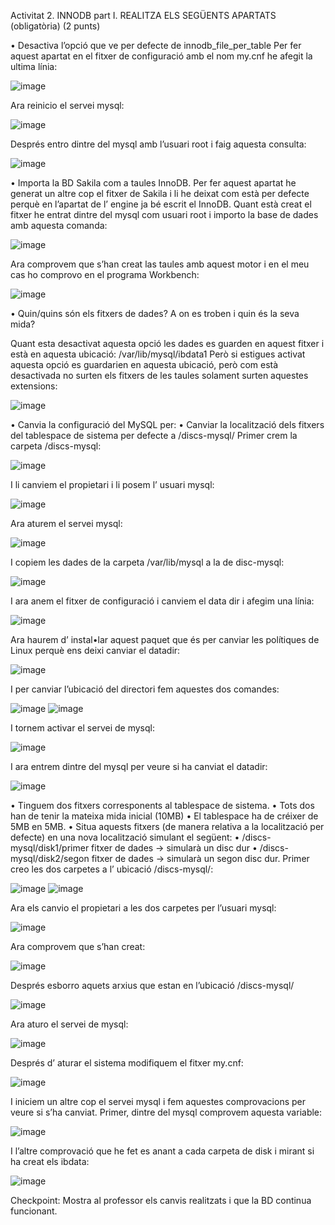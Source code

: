 Activitat 2. INNODB part I. REALITZA ELS SEGÜENTS APARTATS (obligatòria)  (2 punts)

•	Desactiva l’opció que ve per defecte de innodb_file_per_table
Per fer aquest apartat en el fitxer de configuració amb el nom my.cnf he afegit la ultima línia:

![image](https://user-images.githubusercontent.com/99834779/161993485-f8ec34e2-65bc-4f24-83ce-fd2292f05556.png)

Ara reinicio el servei mysql:

![image](https://user-images.githubusercontent.com/99834779/161993511-1edfd395-a9a8-45cb-b877-48fbbc45b18e.png)

Després entro dintre del mysql amb l’usuari root i faig aquesta consulta:
 
![image](https://user-images.githubusercontent.com/99834779/161993533-253d6253-97e7-48f5-bd02-63d0de7304e4.png)

•	Importa la BD Sakila com a taules InnoDB. 
Per fer aquest apartat he generat un altre cop el fitxer de Sakila i li he deixat com està per defecte perquè en l’apartat de l’ engine ja bé escrit el InnoDB. Quant està creat el fitxer he entrat dintre del mysql com usuari root i importo la base de dades amb aquesta comanda:

![image](https://user-images.githubusercontent.com/99834779/161993584-7677ca51-a049-4366-887e-f6ac09e0837a.png)

Ara comprovem que s’han creat las taules amb aquest motor i en el meu cas ho comprovo en el programa Workbench:

![image](https://user-images.githubusercontent.com/99834779/161993613-1a8ca28f-c81c-4643-9481-659e439ae383.png)

•	Quin/quins són els fitxers de dades? A on es troben i quin és la seva mida?

Quant esta desactivat aquesta opció les dades es guarden en aquest fitxer i està en aquesta ubicació:
/var/lib/mysql/ibdata1
Però si estigues activat aquesta opció es guardarien en aquesta ubicació, però com està desactivada no surten els fitxers de les taules solament surten aquestes extensions:

![image](https://user-images.githubusercontent.com/99834779/161993834-1721e1a1-20cc-4fb0-829d-da0edb204438.png)

•	Canvia la configuració del MySQL per:
•	Canviar la localització dels fitxers del tablespace de sistema per defecte a /discs-mysql/
Primer crem la carpeta /discs-mysql:

![image](https://user-images.githubusercontent.com/99834779/161993896-08142115-ba3a-40b3-8f00-363e3e0dfc2c.png)

I li canviem el propietari i li posem l’ usuari  mysql:

![image](https://user-images.githubusercontent.com/99834779/161993930-f581b604-5667-417d-978c-4de6e69c10fb.png)

Ara aturem el servei mysql:
 
![image](https://user-images.githubusercontent.com/99834779/161993966-7841461a-3768-43f6-99af-7248ed817889.png)

I copiem les dades de la carpeta /var/lib/mysql a la de disc-mysql:

![image](https://user-images.githubusercontent.com/99834779/161994042-3c36c42a-8a2d-48fd-9e32-5f0ad57410ce.png)

I ara anem el fitxer de configuració i canviem el data dir i afegim una línia:

![image](https://user-images.githubusercontent.com/99834779/161994067-ca623730-53bb-43b4-8e06-4087e196f749.png)

Ara haurem d’ instal•lar aquest paquet que és per canviar les polítiques de Linux perquè ens deixi canviar el datadir:

![image](https://user-images.githubusercontent.com/99834779/161994108-6f4a0283-6d38-445a-b096-9e003d599338.png)

I per canviar l’ubicació del directori fem aquestes dos comandes:
 
![image](https://user-images.githubusercontent.com/99834779/161994215-3487a7ca-82a3-418b-b60b-50e96362ba25.png)
![image](https://user-images.githubusercontent.com/99834779/161994223-c9da7eca-9f09-4db0-a1b2-c0db4c21b690.png)

I tornem activar el servei de mysql:
 
![image](https://user-images.githubusercontent.com/99834779/161994265-5064cd91-9118-4840-afac-c246c6836013.png)

I ara entrem dintre del mysql per veure si ha canviat el datadir:

![image](https://user-images.githubusercontent.com/99834779/161994302-ae769e22-ba0e-427f-8a60-9546ce41ce89.png)

•	Tinguem dos fitxers corresponents al tablespace de sistema.
•	Tots dos han de tenir la mateixa mida inicial (10MB) 
•	El tablespace ha de créixer de 5MB en 5MB.
•	Situa aquests fitxers (de manera relativa a la localització per defecte) en una nova localització simulant el següent:
•	/discs-mysql/disk1/primer fitxer de dades → simularà un disc dur
•	/discs-mysql/disk2/segon fitxer de dades → simularà un segon disc dur.
Primer creo les dos carpetes a l’ ubicació /discs-mysql/:

![image](https://user-images.githubusercontent.com/99834779/161994378-baff1ad0-90ea-4624-b7fb-2d7a2e307741.png)
![image](https://user-images.githubusercontent.com/99834779/161994397-1531ec0e-dd63-4a8c-9863-f6d3019581c3.png)

Ara els canvio el propietari a les dos carpetes per l’usuari mysql:

![image](https://user-images.githubusercontent.com/99834779/161994431-354e0c0e-7f26-4493-a5ac-4cf1108d9e38.png)

Ara comprovem que s’han creat:
 
![image](https://user-images.githubusercontent.com/99834779/161994462-201a56ba-1752-4661-9576-995d60b06527.png)

Després esborro aquets arxius que estan en l’ubicació /discs-mysql/

![image](https://user-images.githubusercontent.com/99834779/161994494-e0be6a53-5791-43ca-b2d5-83adfc4a219b.png)

Ara aturo el servei de mysql:

![image](https://user-images.githubusercontent.com/99834779/161994543-ffba3d13-8d6b-49e9-9112-134440c27baf.png)

Després d’ aturar el sistema modifiquem el fitxer my.cnf:

![image](https://user-images.githubusercontent.com/99834779/161994577-1614c40e-f830-49ec-a623-3b865f48fa4b.png)

I iniciem un altre cop el servei mysql i fem aquestes comprovacions per veure si s’ha canviat. Primer, dintre del mysql comprovem aquesta variable:
 
![image](https://user-images.githubusercontent.com/99834779/161994595-f8ee9ba1-e339-4ad3-9531-89045de66574.png)

I l’altre comprovació que he fet es anant a cada carpeta de disk i mirant si ha creat els ibdata:

![image](https://user-images.githubusercontent.com/99834779/161994618-52ea4bfb-f89c-46e4-8386-4dc439103526.png)

Checkpoint: Mostra al professor els canvis realitzats i que la BD continua funcionant.
